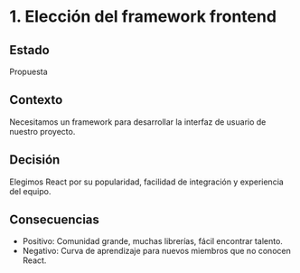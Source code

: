 # 1. Elección del framework frontend

## Estado
Propuesta

## Contexto
Necesitamos un framework para desarrollar la interfaz de usuario de nuestro proyecto.

## Decisión
Elegimos React por su popularidad, facilidad de integración y experiencia del equipo.

## Consecuencias
- Positivo: Comunidad grande, muchas librerías, fácil encontrar talento.
- Negativo: Curva de aprendizaje para nuevos miembros que no conocen React.
